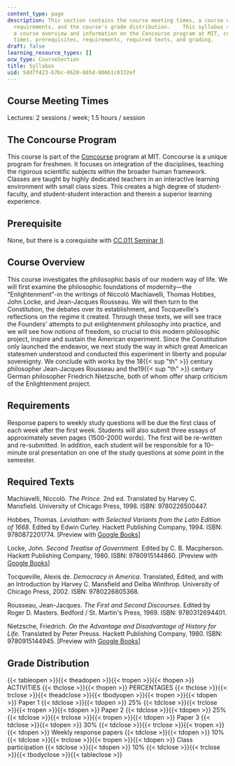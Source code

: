 ```yaml
---
content_type: page
description: This section contains the course meeting times, a course overview, course
  requirements, and the course's grade distribution.    This syllabus section provides
  a course overview and information on the Concourse program at MIT, course meeting
  times, prerequisites, requirements, required texts, and grading.
draft: false
learning_resource_types: []
ocw_type: CourseSection
title: Syllabus
uid: 5dd7f423-b7bc-0620-865d-806b1c0332ef
---
```

## Course Meeting Times

Lectures: 2 sessions / week; 1.5 hours / session

## The Concourse Program

This course is part of the [Concourse](https://concourse.mit.edu/) program at MIT. Concourse is a unique program for freshmen. It focuses on integration of the disciplines, teaching the rigorous scientific subjects within the broader human framework. Classes are taught by highly dedicated teachers in an interactive learning environment with small class sizes. This creates a high degree of student-faculty, and student-student interaction and therein a superior learning experience.

## Prerequisite

None, but there is a corequisite with [CC.011 Seminar II](http://student.mit.edu/catalog/mCCa.html#CC.011).

## Course Overview

This course investigates the philosophic basis of our modern way of life. We will first examine the philosophic foundations of modernity—the "Enlightenment"-in the writings of Niccolò Machiavelli, Thomas Hobbes, John Locke, and Jean-Jacques Rousseau. We will then turn to the Constitution, the debates over its establishment, and Tocqueville's reflections on the regime it created. Through these texts, we will see trace the Founders' attempts to put enlightenment philosophy into practice, and we will see how notions of freedom, so crucial to this modern philosophic project, inspire and sustain the American experiment. Since the Constitution only launched the endeavor, we next study the way in which great American statesmen understood and conducted this experiment in liberty and popular sovereignty. We conclude with works by the 18{{< sup "th" >}} century philosopher Jean-Jacques Rousseau and the19{{< sup "th" >}} century German philosopher Friedrich Nietzsche, both of whom offer sharp criticism of the Enlightenment project.

## Requirements

Response papers to weekly study questions will be due the first class of each week after the first week. Students will also submit three essays of approximately seven pages (1500-2000 words). The first will be re-written and re-submitted. In addition, each student will be responsible for a 10–minute oral presentation on one of the study questions at some point in the semester.

## Required Texts

Machiavelli, Niccolò. *The Prince.* 2nd ed. Translated by Harvey C. Mansfield. University of Chicago Press, 1998. ISBN: 9780226500447.

Hobbes, Thomas. *Leviathan: with Selected Variants from the Latin Edition of 1668*. Edited by Edwin Curley. Hackett Publishing Company, 1994. ISBN: 9780872201774. \[Preview with [Google Books](http://books.google.com/books?id=AMnB469I8bYC&pg=PAfrontcover)\]

Locke, John. *Second Treatise of Government*. Edited by C. B. Macpherson. Hackett Publishing Company, 1980. ISBN: 9780915144860. \[Preview with [Google Books](http://books.google.com/books?id=GK32AiZm3GEC&pg=PAfrontcover)\]

Tocqueville, Alexis de. *Democracy in America*. Translated, Edited, and with an Introduction by Harvey C. Mansfield and Delba Winthrop. University of Chicago Press, 2002. ISBN: 9780226805368.

Rousseau, Jean-Jacques. *The First and Second Discourses*. Edited by Roger D. Masters. Bedford / St. Martin's Press, 1969. ISBN: 9780312694401.

Nietzsche, Friedrich. *On the Advantage and Disadvantage of History for Life*. Translated by Peter Preuss. Hackett Publishing Company, 1980. ISBN: 9780915144945. \[Preview with [Google Books](http://books.google.com/books?id=k9wwrAakUmAC&pg=Pafrontcover)\]

## Grade Distribution

{{< tableopen >}}{{< theadopen >}}{{< tropen >}}{{< thopen >}}
ACTIVITIES
{{< thclose >}}{{< thopen >}}
PERCENTAGES
{{< thclose >}}{{< trclose >}}{{< theadclose >}}{{< tbodyopen >}}{{< tropen >}}{{< tdopen >}}
Paper 1
{{< tdclose >}}{{< tdopen >}}
25%
{{< tdclose >}}{{< trclose >}}{{< tropen >}}{{< tdopen >}}
Paper 2
{{< tdclose >}}{{< tdopen >}}
25%
{{< tdclose >}}{{< trclose >}}{{< tropen >}}{{< tdopen >}}
Paper 3
{{< tdclose >}}{{< tdopen >}}
30%
{{< tdclose >}}{{< trclose >}}{{< tropen >}}{{< tdopen >}}
Weekly response papers
{{< tdclose >}}{{< tdopen >}}
10%
{{< tdclose >}}{{< trclose >}}{{< tropen >}}{{< tdopen >}}
Class participation
{{< tdclose >}}{{< tdopen >}}
10%
{{< tdclose >}}{{< trclose >}}{{< tbodyclose >}}{{< tableclose >}}